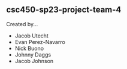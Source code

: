 ## csc450-sp23-project-team-4
Created by...
- Jacob Utecht 
- Evan Perez-Navarro 
- Nick Buono
- Johnny Daggs
- Jacob Johnson 
